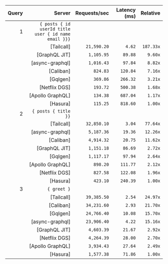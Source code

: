 <!-- PERFORMANCE_RESULTS_START -->

| Query | Server | Requests/sec | Latency (ms) | Relative |
|-------:|--------:|--------------:|--------------:|---------:|
| 1 | `{ posts { id userId title user { id name email }}}` |
|| [Tailcall] | `21,590.20` | `4.62` | `187.33x` |
|| [GraphQL JIT] | `1,105.95` | `89.88` | `9.60x` |
|| [async-graphql] | `1,016.43` | `97.84` | `8.82x` |
|| [Caliban] | `824.83` | `120.84` | `7.16x` |
|| [Gqlgen] | `369.86` | `266.32` | `3.21x` |
|| [Netflix DGS] | `193.72` | `500.38` | `1.68x` |
|| [Apollo GraphQL] | `134.38` | `687.04` | `1.17x` |
|| [Hasura] | `115.25` | `818.60` | `1.00x` |
| 2 | `{ posts { title }}` |
|| [Tailcall] | `32,850.10` | `3.04` | `77.64x` |
|| [async-graphql] | `5,187.36` | `19.36` | `12.26x` |
|| [Caliban] | `4,914.32` | `20.75` | `11.62x` |
|| [GraphQL JIT] | `1,151.18` | `86.69` | `2.72x` |
|| [Gqlgen] | `1,117.17` | `97.94` | `2.64x` |
|| [Apollo GraphQL] | `898.20` | `111.77` | `2.12x` |
|| [Netflix DGS] | `827.58` | `122.08` | `1.96x` |
|| [Hasura] | `423.10` | `240.39` | `1.00x` |
| 3 | `{ greet }` |
|| [Tailcall] | `39,385.50` | `2.54` | `24.97x` |
|| [Caliban] | `34,231.60` | `2.93` | `21.70x` |
|| [Gqlgen] | `24,766.40` | `10.08` | `15.70x` |
|| [async-graphql] | `23,906.40` | `4.22` | `15.16x` |
|| [GraphQL JIT] | `4,603.39` | `21.67` | `2.92x` |
|| [Netflix DGS] | `4,264.39` | `28.00` | `2.70x` |
|| [Apollo GraphQL] | `3,934.43` | `27.64` | `2.49x` |
|| [Hasura] | `1,577.38` | `71.86` | `1.00x` |

<!-- PERFORMANCE_RESULTS_END -->
